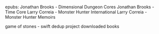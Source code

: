 epubs:
Jonathan Brooks - Dimensional Dungeon Cores
Jonathan Brooks - Time Core
Larry Correia - Monster Hunter International
Larry Correia - Monster Hunter Memoirs

game of stones - swift
dedup project
downloaded books